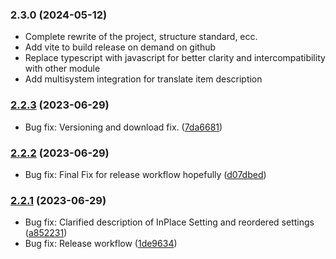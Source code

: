 ### 2.3.0 (2024-05-12)

* Complete rewrite of the project, structure standard, ecc.
* Add vite to build release on demand on github
* Replace typescript with javascript for better clarity and intercompatibility with other module
* Add multisystem integration for translate item description

### [2.2.3](https://github.com/Meneltamar/fvtt-comprehend-languages/compare/v2.2.2...v2.2.3) (2023-06-29)

* Bug fix: Versioning and download fix. ([7da6681](https://github.com/Meneltamar/fvtt-comprehend-languages/commit/7da6681c5a2c06bf738820eba37c797c4a3841c8))

### [2.2.2](https://github.com/Meneltamar/fvtt-comprehend-languages/compare/v2.2.1...v2.2.2) (2023-06-29)

* Bug fix: Final Fix for release workflow hopefully ([d07dbed](https://github.com/Meneltamar/fvtt-comprehend-languages/commit/d07dbedde10a1e538134f4793a2cf85ef3057823))

### [2.2.1](https://github.com/Meneltamar/fvtt-comprehend-languages/compare/v2.2.0...v2.2.1) (2023-06-29)

* Bug fix: Clarified description of InPlace Setting and reordered settings ([a852231](https://github.com/Meneltamar/fvtt-comprehend-languages/commit/a8522310c0d0379a26523ee605cc5ddefb0491b5))
* Bug fix: Release workflow ([1de9634](https://github.com/Meneltamar/fvtt-comprehend-languages/commit/1de9634ca6af605305a7b57ac1735e1a69781e7a))